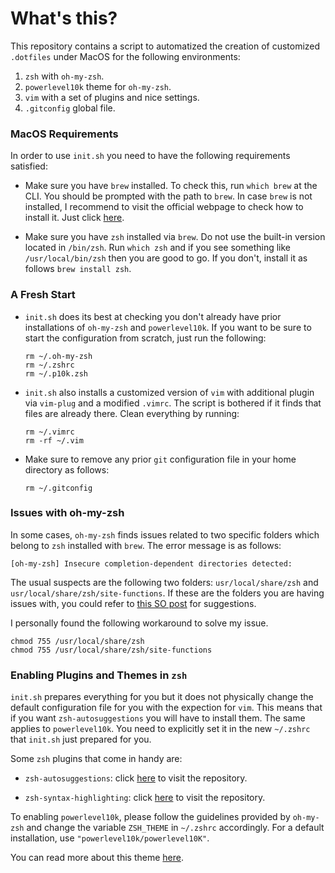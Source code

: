 # What's this?

This repository contains a script to automatized the creation of
customized `.dotfiles` under MacOS for the following environments: 

1. `zsh` with `oh-my-zsh`.
2. `powerlevel10k` theme for `oh-my-zsh`.
3. `vim` with a set of plugins and nice settings.
3. `.gitconfig` global file. 

### MacOS Requirements

In order to use `init.sh` you need to have the following requirements satisfied:

* Make sure you have `brew` installed. To check this, run `which brew` at the
  CLI. You should be prompted with the path to `brew`. In case `brew` is not
  installed, I recommend to visit the official webpage to check how to install
  it. Just click [here](https://brew.sh). 

* Make sure you have `zsh` installed via `brew`. Do not use the built-in version
  located in `/bin/zsh`. Run `which zsh` and if you see something like
  `/usr/local/bin/zsh` then you are good to go. If you don't, install it as
  follows `brew install zsh`. 

### A Fresh Start

* `init.sh` does its best at checking you don't already have prior installations
  of `oh-my-zsh` and `powerlevel10k`. If you want to be sure to start the
  configuration from scratch, just run the following:

  ```
  rm ~/.oh-my-zsh
  rm ~/.zshrc
  rm ~/.p10k.zsh
  ```

* `init.sh` also installs a customized version of `vim` with additional plugin
  via `vim-plug` and a modified `.vimrc`. The script is bothered if it finds
  that files are already there. Clean everything by running: 

  ```
  rm ~/.vimrc
  rm -rf ~/.vim
  ```

* Make sure to remove any prior `git` configuration file in your home directory
  as follows: 

  ```
  rm ~/.gitconfig
  ```

### Issues with oh-my-zsh

In some cases, `oh-my-zsh` finds issues related to two specific folders which
belong to `zsh` installed with `brew`. The error message is as follows: 

`[oh-my-zsh] Insecure completion-dependent directories detected:`

The usual suspects are the following two folders: `usr/local/share/zsh` and
`usr/local/share/zsh/site-functions`. If these are the folders you are having
issues with, you could refer to [this SO post](https://stackoverflow.com/questions/61433167/zsh-detects-insecure-completion-dependent-directorie) for suggestions.

I personally found the following workaround to solve my issue. 

```
chmod 755 /usr/local/share/zsh
chmod 755 /usr/local/share/zsh/site-functions
```

### Enabling Plugins and Themes in `zsh`

`init.sh` prepares everything for you but it does not physically change the
default configuration file for you with the expection for `vim`. This means that
if you want `zsh-autosuggestions`  you will have to install them. The same
applies to `powerlevel10k`. You need to explicitly set it in the new `~/.zshrc`
that `init.sh` just prepared for you. 

Some `zsh` plugins that come in handy are:

* `zsh-autosuggestions`: click [here](https://github.com/zsh-users/zsh-autosuggestions) to visit the repository.

* `zsh-syntax-highlighting`: click [here](https://github.com/zsh-users/zsh-syntax-highlighting) to visit the repository. 

To enabling `powerlevel10k`, please follow the guidelines provided by
`oh-my-zsh` and change the variable `ZSH_THEME` in `~/.zshrc` accordingly. For a
default installation, use `"powerlevel10k/powerlevel10K"`. 

You can read more about this theme
[here](https://github.com/romkatv/powerlevel10k#powerlevel10k). 


